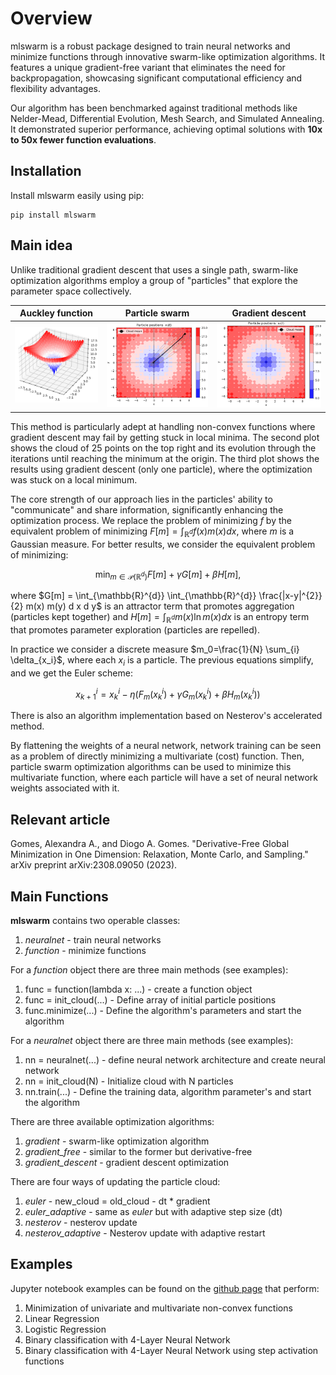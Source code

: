 # Overview

mlswarm is a robust package designed to train neural networks and minimize functions through innovative swarm-like optimization algorithms. It features a unique gradient-free variant that eliminates the need for backpropagation, showcasing significant computational efficiency and flexibility advantages.

Our algorithm has been benchmarked against traditional methods like Nelder-Mead, Differential Evolution, Mesh Search, and Simulated Annealing. It demonstrated superior performance, achieving optimal solutions with **10x to 50x fewer function evaluations**.

## Installation

Install mlswarm easily using pip:

```
pip install mlswarm
```

## Main idea

Unlike traditional gradient descent that uses a single path, swarm-like optimization algorithms employ a group of "particles" that explore the parameter space collectively. 

Auckley function          |  Particle swarm            | Gradient descent
:-------------------------:|:-------------------------:|:-------------------------:
![](https://github.com/rafaelcabral96/mlswarm/blob/master/Images/plot1.png)  |  ![](https://github.com/rafaelcabral96/mlswarm/blob/master/Images/plot2.png) |  ![](https://github.com/rafaelcabral96/mlswarm/blob/master/Images/plot3.png)

This method is particularly adept at handling non-convex functions where gradient descent may fail by getting stuck in local minima. The second plot shows the cloud of 25 points on the top right and its evolution through the iterations until reaching the minimum at the origin. The third plot shows the results using gradient descent (only one particle), where the optimization was stuck on a local minimum.

The core strength of our approach lies in the particles' ability to "communicate" and share information, significantly enhancing the optimization process.   We replace the problem of minimizing $f$ by the equivalent problem of minimizing $F[m]=\int_{\mathbb{R}^{d}} f(x) m(x) d x$, where $m$ is a Gaussian measure. For better results, we consider the equivalent problem of minimizing:

$$
\min _{m \in \mathcal{P}\left(\mathbb{R}^{d}\right)} F[m]+\gamma G[m]+\beta H[m],
$$

where $G[m] = \int_{\mathbb{R}^{d}} \int_{\mathbb{R}^{d}} \frac{|x-y|^{2}}{2} m(x) m(y) d x d y$ is an attractor term that promotes aggregation (particles kept together) and $H[m] = \int_{\mathbb{R}^{d}} m(x) \ln m(x) d x$ is an entropy term that promotes parameter exploration (particles are repelled). 

In practice we consider a discrete measure $m_0=\frac{1}{N} \sum_{i} \delta_{x_i}$, where each $x_i$ is a particle. The previous equations simplify, and we get the Euler scheme:

$$
x_{k+1}^i=x_k^i-\eta ( F_m (x_k^i)+ \gamma G_m(x_k^i)+ \beta H_m(x_k^i))
$$

There is also an algorithm implementation based on Nesterov's accelerated method.

By flattening the weights of a neural network, network training can be seen as a problem of directly minimizing a multivariate (cost) function. Then, particle swarm optimization algorithms can be used to minimize this multivariate function, where each particle will have a set of neural network weights associated with it.

## Relevant article

Gomes, Alexandra A., and Diogo A. Gomes. "Derivative-Free Global Minimization in One Dimension: Relaxation, Monte Carlo, and Sampling." arXiv preprint arXiv:2308.09050 (2023).

## Main Functions
**mlswarm** contains two operable classes:
1. *neuralnet* - train neural networks
2. *function* - minimize functions

For a *function* object there are three main methods (see examples):
1. func = function(lambda x: ...) - create a function object 
2. func = init_cloud(...) - Define array of initial particle positions
3. func.minimize(...) - Define the algorithm's parameters and start the algorithm

For a *neuralnet* object there are three main methods (see examples):
1. nn = neuralnet(...) - define neural network architecture and create neural network
2. nn = init_cloud(N) - Initialize cloud with N particles
3. nn.train(...) - Define the training data, algorithm parameter's and start the algorithm

There are three available optimization algorithms:
1. *gradient* - swarm-like optimization algorithm
2. *gradient_free* - similar to the former but derivative-free
3. *gradient_descent* - gradient descent optimization

There are four ways of updating the particle cloud:
1. *euler* - new_cloud = old_cloud - dt * gradient
2. *euler_adaptive* - same as *euler* but with adaptive step size (dt)
3. *nesterov* - nesterov update
4. *nesterov_adaptive* - Nesterov update with adaptive restart


## Examples
Jupyter notebook examples can be found on the [github page](https://github.com/rafaelcabral96/mlswarm) that perform:
1. Minimization of univariate and multivariate non-convex functions
2. Linear Regression
3. Logistic Regression
4. Binary classification with 4-Layer Neural Network
5. Binary classification with 4-Layer Neural Network using step activation functions

